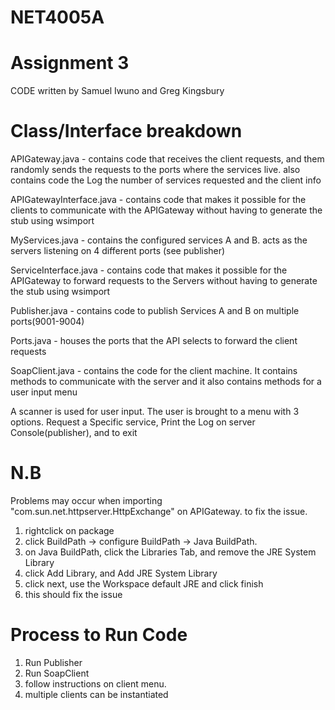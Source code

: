 # NET4005A
# Assignment 3
CODE written by Samuel Iwuno and Greg Kingsbury

Class/Interface breakdown
=============================
APIGateway.java - contains code that receives the client requests, and them randomly sends the requests to
the ports where the services live. also contains code the Log the number of services requested and the client info


APIGatewayInterface.java - contains code that makes it possible for the clients to communicate with the APIGateway
without having to generate the stub using wsimport

MyServices.java - contains the configured services A and B. acts as the servers listening on 4 different ports (see publisher)

ServiceInterface.java - contains code that makes it possible for the APIGateway to forward requests to the Servers
without having to generate the stub using wsimport

Publisher.java - contains code to publish Services A and B on multiple ports(9001-9004) 

Ports.java - houses the ports that the API selects to forward the client requests


SoapClient.java - contains the code for the client machine. It contains methods to 
communicate with the server and it also contains methods for a user input menu

A scanner is used for user input. The user is brought to a menu with 3 options. 
Request a Specific service, Print the Log on server Console(publisher), and to exit 


N.B
====================
Problems may occur when importing "com.sun.net.httpserver.HttpExchange" on APIGateway. to fix the issue.
1. rightclick on package 
2. click BuildPath -> configure BuildPath -> Java BuildPath.
3. on Java BuildPath, click the Libraries Tab, and remove the JRE System Library
4. click Add Library, and Add JRE System Library
5. click next, use the Workspace default JRE and click finish
6. this should fix the issue

Process to Run Code
=====================

1. Run Publisher 
2. Run SoapClient
3. follow instructions on client menu.
4. multiple clients can be instantiated
